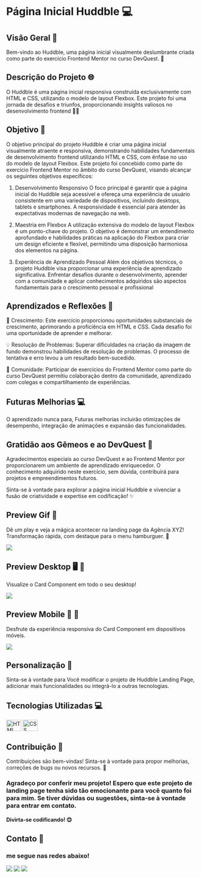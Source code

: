 #  Página Inicial Huddble 💻

## Visão Geral 👀
Bem-vindo ao Huddble, uma página inicial visualmente deslumbrante criada como parte do exercício Frontend Mentor no curso DevQuest. 🚀

##  Descrição do Projeto 🌐
O Huddble é uma página inicial responsiva construída exclusivamente com HTML e CSS, utilizando o modelo de layout Flexbox. Este projeto foi uma jornada de desafios e triunfos, proporcionando insights valiosos no desenvolvimento frontend 👩‍💻

## Objetivo 🎯
O objetivo principal do projeto Huddble é criar uma página inicial visualmente atraente e responsiva, demonstrando habilidades fundamentais de desenvolvimento frontend utilizando HTML e CSS, com ênfase no uso do modelo de layout Flexbox. Este projeto foi concebido como parte do exercício Frontend Mentor no âmbito do curso DevQuest, visando alcançar os seguintes objetivos específicos:

1. Desenvolvimento Responsivo
O foco principal é garantir que a página inicial do Huddble seja acessível e ofereça uma experiência de usuário consistente em uma variedade de dispositivos, incluindo desktops, tablets e smartphones. A responsividade é essencial para atender às expectativas modernas de navegação na web.

2. Maestria em Flexbox
A utilização extensiva do modelo de layout Flexbox é um ponto-chave do projeto. O objetivo é demonstrar um entendimento aprofundado e habilidades práticas na aplicação do Flexbox para criar um design eficiente e flexível, permitindo uma disposição harmoniosa dos elementos na página.

3. Experiência de Aprendizado Pessoal
Além dos objetivos técnicos, o projeto Huddble visa proporcionar uma experiência de aprendizado significativa. Enfrentar desafios durante o desenvolvimento, aprender com a comunidade e aplicar conhecimentos adquiridos são aspectos fundamentais para o crescimento pessoal e profissional

## Aprendizados e Reflexões 🧠 
🌱 Crescimento: Este exercício proporcionou oportunidades substanciais de crescimento, aprimorando a proficiência em HTML e CSS. Cada desafio foi uma oportunidade de aprender e melhorar.

💡 Resolução de Problemas: Superar dificuldades na criação da imagem de fundo demonstrou habilidades de resolução de problemas. O processo de tentativa e erro levou a um resultado bem-sucedido.

🤝 Comunidade: Participar de exercícios do Frontend Mentor como parte do curso DevQuest permitiu colaboração dentro da comunidade, aprendizado com colegas e compartilhamento de experiências.

## Futuras Melhorias 💻
O aprendizado nunca para, Futuras melhorias incluirão otimizações de desempenho, integração de animações e expansão das funcionalidades.

## Gratidão aos Gêmeos e ao DevQuest 🙌
Agradecimentos especiais ao curso DevQuest e ao Frontend Mentor por proporcionarem um ambiente de aprendizado enriquecedor. O conhecimento adquirido neste exercício, sem dúvida, contribuirá para projetos e empreendimentos futuros.

Sinta-se à vontade para explorar a página inicial Huddble e vivenciar a fusão de criatividade e expertise em codificação! ✨

## Preview Gif 🎥
Dê um play e veja a mágica acontecer na landing page da Agência XYZ! Transformação rápida, com destaque para o menu hamburguer. 🌟

<img src="src/images/gif.gif">

## Preview Desktop 🖥️ 📸
Visualize o Card Component em todo o seu desktop!

<img src="src/images/desktop.png">

## Preview Mobile 📱 📸
Desfrute da experiência responsiva do Card Component em dispositivos móveis.

<img src="src/images/mobile.png">


## Personalização 🎨
Sinta-se à vontade para Você modificar o projeto de Huddble Landing Page, adicionar mais funcionalidades ou integrá-lo a outras tecnologias.

## Tecnologias Utilizadas  💻
<img align="center" alt="HTML" height="30" width="40" src="https://raw.githubusercontent.com/devicons/devicon/master/icons/html5/html5-original.svg">
<img align="center" alt="CSS" height="30" width="40" src="https://raw.githubusercontent.com/devicons/devicon/master/icons/css3/css3-original.svg">

## Contribuição 🤝
Contribuições são bem-vindas! Sinta-se à vontade para propor melhorias, correções de bugs ou novos recursos. 🚀


### Agradeço por conferir meu projeto! Espero que este projeto de landing page tenha sido tão emocionante para você quanto foi para mim. Se tiver dúvidas ou sugestões, sinta-se à vontade para entrar em contato.

#### Divirta-se codificando! 😊 

## Contato 📲

### me segue nas redes abaixo!
 
<div>   
  <a href="https://instagram.com/ronyeelle" target="_blank"><img src="https://img.shields.io/badge/-Instagram-%23E4405F?style=for-the-badge&logo=instagram&logoColor=white" target="_blank"></a>
  <a href = "mailto:ronyelleob@gmail.com"><img src="https://img.shields.io/badge/-Gmail-%23333?style=for-the-badge&logo=gmail&logoColor=white" target="_blank"></a>
  <a href="https://www.linkedin.com/in/ronyelle-oliveira-108883286" target="_blank"><img src="https://img.shields.io/badge/-LinkedIn-%230077B5?style=for-the-badge&logo=linkedin&logoColor=white" target="_blank"></a>
</div>